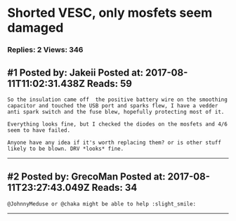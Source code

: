# Shorted VESC, only mosfets seem damaged

### Replies: 2 Views: 346

## \#1 Posted by: Jakeii Posted at: 2017-08-11T11:02:31.438Z Reads: 59

```
So the insulation came off  the positive battery wire on the smoothing capacitor and touched the USB port and sparks flew, I have a vedder anti spark switch and the fuse blew, hopefully protecting most of it.

Everything looks fine, but I checked the diodes on the mosfets and 4/6 seem to have failed.

Anyone have any idea if it's worth replacing them? or is other stuff likely to be blown. DRV *looks* fine.
```

---
## \#2 Posted by: GrecoMan Posted at: 2017-08-11T23:27:43.049Z Reads: 34

```
@JohnnyMeduse or @chaka might be able to help :slight_smile:
```

---
